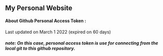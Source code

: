 ## My Personal Website

#### About Github Personal Access Token : 
Last updated on March 1 2022 (expired on 60 days)

##### note: On this case, personal access token is use for connecting from the local git to this github repository.
